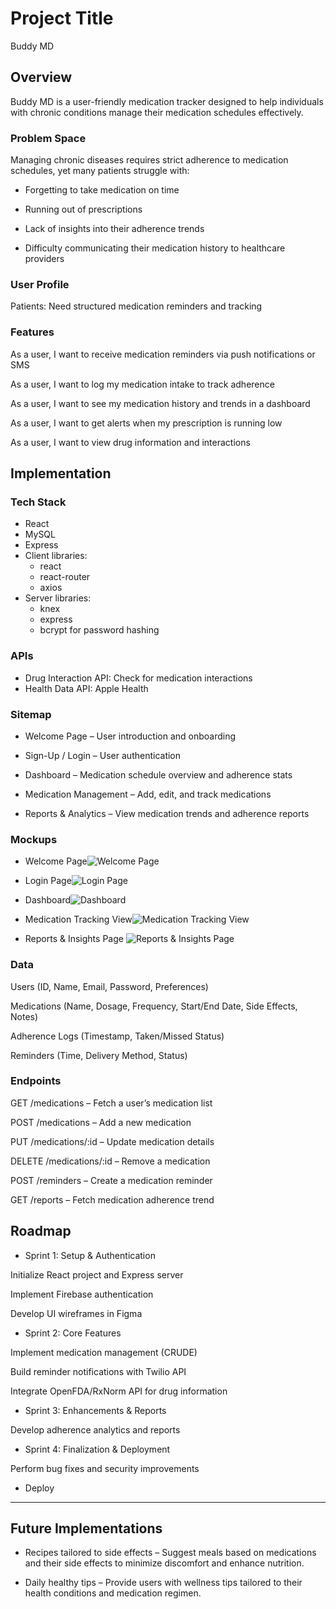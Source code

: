 # Project Title

Buddy MD

## Overview

Buddy MD is a user-friendly medication tracker designed to help individuals with chronic conditions manage their medication schedules effectively.

### Problem Space

Managing chronic diseases requires strict adherence to medication schedules, yet many patients struggle with:

- Forgetting to take medication on time

- Running out of prescriptions

- Lack of insights into their adherence trends

- Difficulty communicating their medication history to healthcare providers

### User Profile

Patients: Need structured medication reminders and tracking

### Features

As a user, I want to receive medication reminders via push notifications or SMS

As a user, I want to log my medication intake to track adherence

As a user, I want to see my medication history and trends in a dashboard

As a user, I want to get alerts when my prescription is running low

As a user, I want to view drug information and interactions

## Implementation

### Tech Stack

- React
- MySQL
- Express
- Client libraries:
  - react
  - react-router
  - axios
- Server libraries:
  - knex
  - express
  - bcrypt for password hashing

### APIs

- Drug Interaction API: Check for medication interactions
- Health Data API: Apple Health

### Sitemap

- Welcome Page – User introduction and onboarding

- Sign-Up / Login – User authentication

- Dashboard – Medication schedule overview and adherence stats

- Medication Management – Add, edit, and track medications

- Reports & Analytics – View medication trends and adherence reports

### Mockups

- Welcome Page![Welcome Page](<img width="262" alt="WelcomePage" src="https://github.com/user-attachments/assets/45473ce6-7b06-40b3-b3a2-4e1e84d5af75" />
)

- Login Page![Login Page](<src="https://github.com/user-attachments/assets/cdcb8604-26db-4982-8f96-52804f569fe0" />
)

- Dashboard![Dashboard](<src="https://github.com/user-attachments/assets/c1ebc01f-237d-4034-9bca-43cb794248f8" />
)

- Medication Tracking View![Medication Tracking View](<src="https://github.com/user-attachments/assets/d76ddbdc-a0b0-4774-bb8f-202b0cd372bb" />
)

- Reports & Insights Page ![Reports & Insights Page](<src="https://github.com/user-attachments/assets/1c460e30-1c01-48c4-b40d-941d0224ef3f" />
)

### Data

Users (ID, Name, Email, Password, Preferences)

Medications (Name, Dosage, Frequency, Start/End Date, Side Effects, Notes)

Adherence Logs (Timestamp, Taken/Missed Status)

Reminders (Time, Delivery Method, Status)

### Endpoints

GET /medications – Fetch a user’s medication list

POST /medications – Add a new medication

PUT /medications/:id – Update medication details

DELETE /medications/:id – Remove a medication

POST /reminders – Create a medication reminder

GET /reports – Fetch medication adherence trend

## Roadmap

- Sprint 1: Setup & Authentication

Initialize React project and Express server

Implement Firebase authentication

Develop UI wireframes in Figma

- Sprint 2: Core Features

Implement medication management (CRUDE)

Build reminder notifications with Twilio API

Integrate OpenFDA/RxNorm API for drug information

- Sprint 3: Enhancements & Reports

Develop adherence analytics and reports

- Sprint 4: Finalization & Deployment

Perform bug fixes and security improvements

- Deploy

---

## Future Implementations

- Recipes tailored to side effects – Suggest meals based on medications and their side effects to minimize discomfort and enhance nutrition.

- Daily healthy tips – Provide users with wellness tips tailored to their health conditions and medication regimen.
